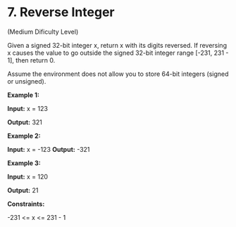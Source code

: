 # 7. Reverse Integer

(Medium Dificulty Level)

Given a signed 32-bit integer x, return x with its digits reversed. If reversing x causes the value to go outside the signed 32-bit integer range [-231, 231 - 1], then return 0.

Assume the environment does not allow you to store 64-bit integers (signed or unsigned).

**Example 1:**

**Input:** x = 123

**Output:** 321

**Example 2:**

**Input:** x = -123
**Output:** -321

**Example 3:**

**Input:** x = 120

**Output:** 21
 

**Constraints:**

-231 <= x <= 231 - 1